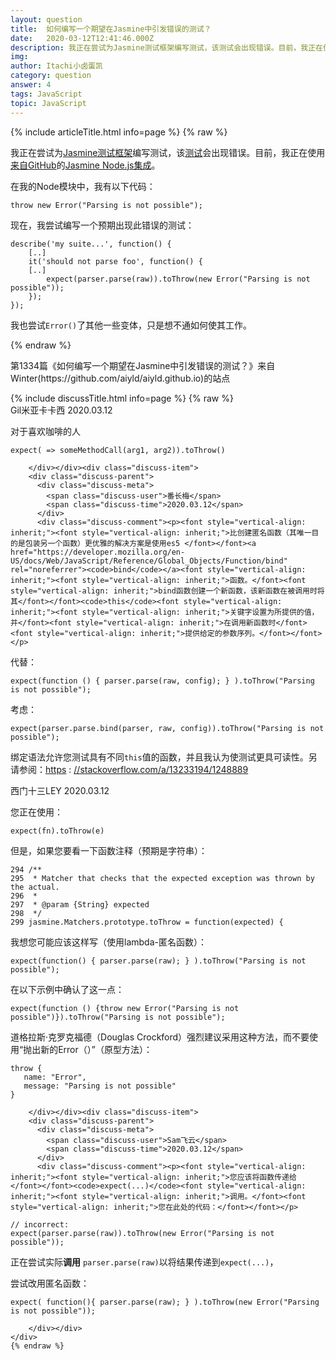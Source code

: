 ```yaml
---
layout: question
title:  如何编写一个期望在Jasmine中引发错误的测试？
date:   2020-03-12T12:41:46.000Z
description: 我正在尝试为Jasmine测试框架编写测试，该测试会出现错误。目前，我正在使用来自GitHub的Jasmine Node.js集成。在我的Node模块...
img: 
author: Itachi小卤蛋凯
category: question
answer: 4
tags: JavaScript
topic: JavaScript
---
```

<div class="article-root">
  <div class="article">
    {% include articleTitle.html info=page %}
    {% raw %}
    <div class="article-content"><p><font style="vertical-align: inherit;"><font style="vertical-align: inherit;">我正在尝试为</font></font><a href="http://jasmine.github.io/" rel="noreferrer"><font style="vertical-align: inherit;"><font style="vertical-align: inherit;">Jasmine测试框架</font></font></a><font style="vertical-align: inherit;"><font style="vertical-align: inherit;">编写测试，该</font><a href="http://jasmine.github.io/" rel="noreferrer"><font style="vertical-align: inherit;">测试</font></a><font style="vertical-align: inherit;">会出现错误。</font><font style="vertical-align: inherit;">目前，我正在使用</font></font><a href="https://github.com/sconover/jasmine-node" rel="noreferrer"><font style="vertical-align: inherit;"><font style="vertical-align: inherit;">来自GitHub</font></font></a><font style="vertical-align: inherit;"><font style="vertical-align: inherit;">的</font><a href="https://github.com/sconover/jasmine-node" rel="noreferrer"><font style="vertical-align: inherit;">Jasmine Node.js集成</font></a><font style="vertical-align: inherit;">。</font></font></p>

<p><font style="vertical-align: inherit;"><font style="vertical-align: inherit;">在我的Node模块中，我有以下代码：</font></font></p>

<pre><code>throw new Error("Parsing is not possible");
</code></pre>

<p><font style="vertical-align: inherit;"><font style="vertical-align: inherit;">现在，我尝试编写一个预期出现此错误的测试：</font></font></p>

<pre><code>describe('my suite...', function() {<font></font>
    [..]<font></font>
    it('should not parse foo', function() {<font></font>
    [..]<font></font>
        expect(parser.parse(raw)).toThrow(new Error("Parsing is not possible"));<font></font>
    });<font></font>
});<font></font>
</code></pre>

<p><font style="vertical-align: inherit;"><font style="vertical-align: inherit;">我也尝试</font></font><code>Error()</code><font style="vertical-align: inherit;"><font style="vertical-align: inherit;">了其他一些变体，只是想不通如何使其工作。</font></font></p></div>
    {% endraw %}
  </div>
  <p class="winter_mark">第1334篇《如何编写一个期望在Jasmine中引发错误的测试？》来自Winter(https://github.com/aiyld/aiyld.github.io)的站点</p>
  <div class="discuss-wrapper">
    {% include discussTitle.html info=page %}
    {% raw %}
    <div class="discuss-list">
    <div class="discuss-item">
        <div class="discuss-parent">
          <div class="discuss-meta">
            <span class="discuss-user">Gil米亚卡卡西</span>
            <span class="discuss-time">2020.03.12</span>
          </div>
          <div class="discuss-comment"><p><font style="vertical-align: inherit;"><font style="vertical-align: inherit;">对于喜欢咖啡的人</font></font></p>

<pre><code>expect( =&gt; someMethodCall(arg1, arg2)).toThrow()
</code></pre></div>
        </div></div><div class="discuss-item">
        <div class="discuss-parent">
          <div class="discuss-meta">
            <span class="discuss-user">番长梅</span>
            <span class="discuss-time">2020.03.12</span>
          </div>
          <div class="discuss-comment"><p><font style="vertical-align: inherit;"><font style="vertical-align: inherit;">比创建匿名函数（其唯一目的是包装另一个函数）更优雅的解决方案是使用es5 </font></font><a href="https://developer.mozilla.org/en-US/docs/Web/JavaScript/Reference/Global_Objects/Function/bind" rel="noreferrer"><code>bind</code></a><font style="vertical-align: inherit;"><font style="vertical-align: inherit;">函数。</font><font style="vertical-align: inherit;">bind函数创建一个新函数，该新函数在被调用时将其</font></font><code>this</code><font style="vertical-align: inherit;"><font style="vertical-align: inherit;">关键字设置为所提供的值，并</font><font style="vertical-align: inherit;">在调用新函数时</font><font style="vertical-align: inherit;">提供给定的参数序列。</font></font></p>

<p><font style="vertical-align: inherit;"><font style="vertical-align: inherit;">代替：</font></font></p>

<p><code>expect(function () { parser.parse(raw, config); } ).toThrow("Parsing is not possible");</code></p>

<p><font style="vertical-align: inherit;"><font style="vertical-align: inherit;">考虑：</font></font></p>

<p><code>expect(parser.parse.bind(parser, raw, config)).toThrow("Parsing is not possible");</code></p>

<p><font style="vertical-align: inherit;"><font style="vertical-align: inherit;">绑定语法允许您测试具有不同</font></font><code>this</code><font style="vertical-align: inherit;"><font style="vertical-align: inherit;">值的</font><font style="vertical-align: inherit;">函数</font><font style="vertical-align: inherit;">，并且我认为使测试更具可读性。</font><font style="vertical-align: inherit;">另请参阅：</font><a href="https://stackoverflow.com/a/13233194/1248889"><font style="vertical-align: inherit;">https</font></a><font style="vertical-align: inherit;"> : </font></font><a href="https://stackoverflow.com/a/13233194/1248889"><font style="vertical-align: inherit;"><font style="vertical-align: inherit;">//stackoverflow.com/a/13233194/1248889</font></font></a></p></div>
        </div></div><div class="discuss-item">
        <div class="discuss-parent">
          <div class="discuss-meta">
            <span class="discuss-user">西门十三LEY</span>
            <span class="discuss-time">2020.03.12</span>
          </div>
          <div class="discuss-comment"><p><font style="vertical-align: inherit;"><font style="vertical-align: inherit;">您正在使用：</font></font></p>

<pre><code>expect(fn).toThrow(e)
</code></pre>

<p><font style="vertical-align: inherit;"><font style="vertical-align: inherit;">但是，如果您要看一下函数注释（预期是字符串）：</font></font></p>

<pre><code>294 /**<font></font>
295  * Matcher that checks that the expected exception was thrown by the actual.<font></font>
296  *<font></font>
297  * @param {String} expected<font></font>
298  */<font></font>
299 jasmine.Matchers.prototype.toThrow = function(expected) {<font></font>
</code></pre>

<p><font style="vertical-align: inherit;"><font style="vertical-align: inherit;">我想您可能应该这样写（使用lambda-匿名函数）：</font></font></p>

<pre><code>expect(function() { parser.parse(raw); } ).toThrow("Parsing is not possible");
</code></pre>

<p><font style="vertical-align: inherit;"><font style="vertical-align: inherit;">在以下示例中确认了这一点：</font></font></p>

<pre><code>expect(function () {throw new Error("Parsing is not possible")}).toThrow("Parsing is not possible");
</code></pre>

<p><font style="vertical-align: inherit;"><font style="vertical-align: inherit;">道格拉斯·克罗克福德（Douglas Crockford）强烈建议采用这种方法，而不要使用“抛出新的Error（）”（原型方法）：</font></font></p>

<pre><code>throw {<font></font>
   name: "Error",<font></font>
   message: "Parsing is not possible"<font></font>
}<font></font>
</code></pre></div>
        </div></div><div class="discuss-item">
        <div class="discuss-parent">
          <div class="discuss-meta">
            <span class="discuss-user">Sam飞云</span>
            <span class="discuss-time">2020.03.12</span>
          </div>
          <div class="discuss-comment"><p><font style="vertical-align: inherit;"><font style="vertical-align: inherit;">您应该将函数传递给</font></font><code>expect(...)</code><font style="vertical-align: inherit;"><font style="vertical-align: inherit;">调用。</font><font style="vertical-align: inherit;">您在此处的代码：</font></font></p>

<pre><code>// incorrect:<font></font>
expect(parser.parse(raw)).toThrow(new Error("Parsing is not possible"));<font></font>
</code></pre>

<p><font style="vertical-align: inherit;"><font style="vertical-align: inherit;">正在尝试实际</font></font><strong><font style="vertical-align: inherit;"><font style="vertical-align: inherit;">调用</font></font></strong> <code>parser.parse(raw)</code><font style="vertical-align: inherit;"><font style="vertical-align: inherit;">以将结果传递到</font></font><code>expect(...)</code><font style="vertical-align: inherit;"><font style="vertical-align: inherit;">，</font></font></p>

<p><font style="vertical-align: inherit;"><font style="vertical-align: inherit;">尝试改用匿名函数：</font></font></p>

<pre><code>expect( function(){ parser.parse(raw); } ).toThrow(new Error("Parsing is not possible"));
</code></pre></div>
        </div></div>
    </div>
    {% endraw %}
  </div>
<div>
